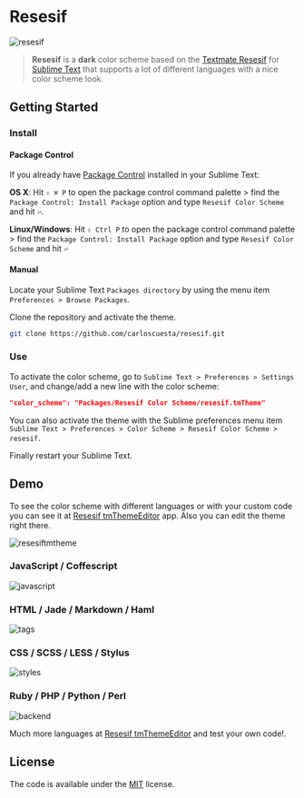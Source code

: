 # Resesif

![resesif](https://cloud.githubusercontent.com/assets/7629661/10800796/303998bc-7db4-11e5-9048-2a1965a27c3f.png)

>**Resesif** is a **dark** color scheme based on the [Textmate Resesif](http://www.textmatetheme.com/resesif) for [Sublime Text](http://www.sublimetext.com) that supports a lot of different languages with a nice color scheme look. 

## Getting Started

### Install 

#### Package Control

If you already have [Package Control](https://packagecontrol.io) installed in your Sublime Text:

**OS X**: Hit ```⇧ ⌘ P``` to open the package control command palette > find the ```Package Control: Install Package``` option and type ```Resesif Color Scheme``` and hit ```⏎```.

**Linux/Windows**: Hit ```⇧ Ctrl P``` to open the package control command palette > find the ```Package Control: Install Package``` option and type ```Resesif Color Scheme``` and hit ```⏎```

#### Manual

Locate your Sublime Text `Packages directory` by using the menu item `Preferences > Browse Packages`.

Clone the repository and activate the theme.

```bash
git clone https://github.com/carloscuesta/resesif.git
```

### Use

To activate the color scheme, go to ```Sublime Text > Preferences > Settings User```, and change/add a new line with the color scheme:

```json
"color_scheme": "Packages/Resesif Color Scheme/resesif.tmTheme"
```

You can also activate the theme with the Sublime preferences menu item ```Sublime Text > Preferences > Color Scheme > Resesif Color Scheme > resesif```.

Finally restart your Sublime Text. 

## Demo

To see the color scheme with different languages or with your custom code you can see it at [Resesif tmThemeEditor](http://tmtheme-editor.herokuapp.com/#!/editor/url/https://raw.githubusercontent.com/carloscuesta/resesif/master/resesif.tmTheme) app. Also you can edit the theme right there.

![resesiftmtheme](https://cloud.githubusercontent.com/assets/7629661/10793255/5d63da6a-7d90-11e5-8ed8-56bdd9e9c8b2.png)

### JavaScript / Coffescript

![javascript](https://cloud.githubusercontent.com/assets/7629661/10829353/b35334ae-7e79-11e5-91bb-37b3b1b7454f.png)

### HTML / Jade / Markdown / Haml

![tags](https://cloud.githubusercontent.com/assets/7629661/10798076/1037065c-7da6-11e5-95ff-2c938497d4b3.png)

### CSS / SCSS / LESS / Stylus

![styles](https://cloud.githubusercontent.com/assets/7629661/10797653/fa353880-7da3-11e5-8e24-5dd6f8826cf6.png)

### Ruby / PHP / Python / Perl

![backend](https://cloud.githubusercontent.com/assets/7629661/10799950/d37343ca-7daf-11e5-8037-34231d4a1667.png)

Much more languages at [Resesif tmThemeEditor](http://tmtheme-editor.herokuapp.com/#!/editor/url/https://raw.githubusercontent.com/carloscuesta/resesif/master/resesif.tmTheme) and test your own code!.

## License

The code is available under the [MIT](https://github.com/carloscuesta/resesif/blob/master/LICENSE) license.
